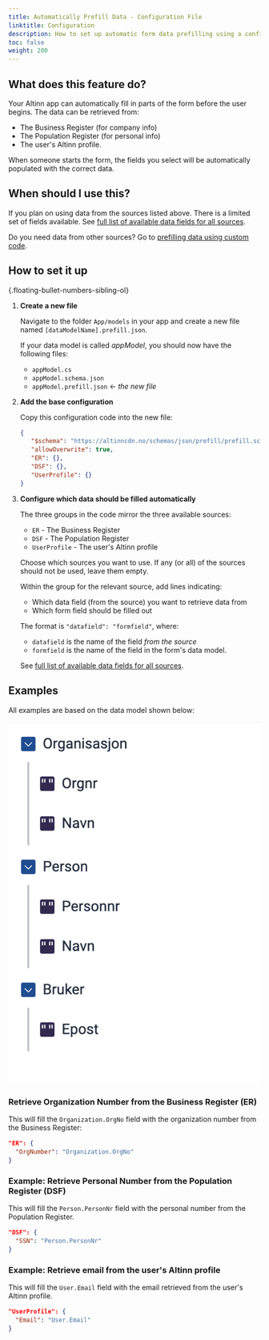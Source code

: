```yaml
---
title: Automatically Prefill Data - Configuration File  
linktitle: Configuration  
description: How to set up automatic form data prefilling using a configuration file.
toc: false  
weight: 200  
---
```


## What does this feature do?  
Your Altinn app can automatically fill in parts of the form before the user begins. The data can be retrieved from:  
- The Business Register (for company info)  
- The Population Register (for personal info)  
- The user's Altinn profile.  

When someone starts the form, the fields you select will be automatically populated with the correct data.

## When should I use this?
If you plan on using data from the sources listed above. There is a limited set of fields available. 
See [full list of available data fields for all sources](../../../../reference/data/prefill).

Do you need data from other sources? Go to [prefilling data using custom code](../custom/).

## How to set it up
{.floating-bullet-numbers-sibling-ol}

1. **Create a new file**

   Navigate to the folder `App/models` in your app and create a new file named `[dataModelName].prefill.json`.

   If your data model is called _appModel_, you should now have the following files:
   - `appModel.cs` 
   - `appModel.schema.json` 
   - `appModel.prefill.json`  &larr; *the new file*

2. **Add the base configuration**

   Copy this configuration code into the new file:

   ```json
   {
      "$schema": "https://altinncdn.no/schemas/json/prefill/prefill.schema.v1.json",
      "allowOverwrite": true,
      "ER": {},
      "DSF": {},
      "UserProfile": {}
   }
   ```

3. **Configure which data should be filled automatically**

   The three groups in the code mirror the three available sources:  
   - `ER` - The Business Register  
   - `DSF` - The Population Register  
   - `UserProfile` - The user's Altinn profile  

   Choose which sources you want to use. If any (or all) of the sources should not be used, leave them empty.

   Within the group for the relevant source, add lines indicating:  
   - Which data field (from the source) you want to retrieve data from  
   - Which form field should be filled out  

   The format is `"datafield": "formfield"`, where:  
   - `datafield` is the name of the field _from the source_  
   - `formfield` is the name of the field in the form's data model.

   See [full list of available data fields for all sources](../../../../reference/data/prefill).


## Examples

All examples are based on the data model shown below:

![Data model for form](exampleModel.png "Data model for form")

### Retrieve Organization Number from the Business Register (ER)

This will fill the `Organization.OrgNo` field with the organization number from the Business Register:

```json
"ER": {
  "OrgNumber": "Organization.OrgNo"
}
```

### Example: Retrieve Personal Number from the Population Register (DSF)

This will fill the `Person.PersonNr` field with the personal number from the Population Register.

```json
"DSF": {
  "SSN": "Person.PersonNr"
}
```

### Example: Retrieve email from the user's Altinn profile

This will fill the `User.Email` field with the email retrieved from the user's Altinn profile.

```json
"UserProfile": {
  "Email": "User.Email"
}
```